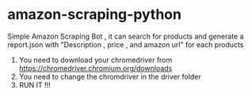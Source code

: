 # amazon-scraping-python
Simple Amazon Scraping Bot , it can search for products and generate a report.json with "Description , price , and amazon url" for each products

1) You need to download your chromedriver from https://chromedriver.chromium.org/downloads
2) You need to change the chromdriver in the driver folder
3) RUN IT !!!
